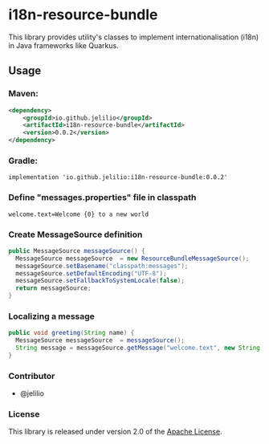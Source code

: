 # i18n-resource-bundle

This library provides utility's classes to implement internationalisation (i18n) in Java frameworks like Quarkus.

## Usage
### Maven:

````xml
<dependency>
    <groupId>io.github.jelilio</groupId>
    <artifactId>i18n-resource-bundle</artifactId>
    <version>0.0.2</version>
</dependency>
````

### Gradle:

````    
implementation 'io.github.jelilio:i18n-resource-bundle:0.0.2'
````  

### Define "messages.properties" file in classpath

````    
welcome.text=Welcome {0} to a new world
````  

### Create MessageSource definition

````java
public MessageSource messageSource() {
  MessageSource messageSource  = new ResourceBundleMessageSource();
  messageSource.setBasename("classpath:messages");
  messageSource.setDefaultEncoding("UTF-8");
  messageSource.setFallbackToSystemLocale(false);
  return messageSource;
}
````

### Localizing a message

````java
public void greeting(String name) {
  MessageSource messageSource  = messageSource();
  String message = messageSource.getMessage("welcome.text", new String[]{name}, Locale.US);
}
````

### Contributor
* @jelilio

### License

This library is released under version 2.0 of the [Apache License](https://www.apache.org/licenses/LICENSE-2.0).